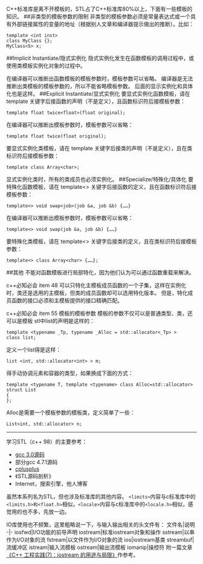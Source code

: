C++标准库是离不开模板的，STL占了C++标准库80%以上，下面有一些模板的知识。
##非类型的模板参数的限制
非类型的模板参数必须是常量表达式或一个具有外部链接属性的变量的地址（根据别人文章和编译器提示做出的推断）。比如：
```
template <int inst>
class MyClass {};
MyClass<5> x;
```
##Implicit Instantiate/隐式实例化
隐式实例化发生在函数模板的调用过程中，或使用类模板实例化对象的过程中。

在编译器可以推断出函数模板的模板参数时，模板参数可以省略。
编译器是无法推断出类模板的模板参数的，所以不能省略模板参数。
后面的显示实例化和具体化也是这样。
##Explicit Instantiate/显式实例化
要显式实例化函数模板，请在 template 关键字后接函数的声明（不是定义），且函数标识符后接模板参数：

	template float twice<float>(float original);
在编译器可以推断出模板参数时，模板参数可以省略：

	template float twice(float original);
要显式实例化类模板，请在 template 关键字后接类的声明（不是定义），且在类标识符后接模板参数：

	template class Array<char>;
显式实例化类时，所有的类成员也必须实例化。
##Specialize/特殊化/具体化
要特殊化函数模板，请在 template<> 关键字后接函数的定义，且在函数标识符后接模板参数：

	template<> void swap<job>(job &a, job &b) {……}
在编译器可以推断出模板参数时，模板参数可以省略：

	template<> void swap(job &a, job &b) {……}
要特殊化类模板，请在 template<> 关键字后接类的定义，且在类标识符后接模板参数：

	template<> class Array<char> {……};
##其他
不能对函数模板进行局部特化，因为他们认为可以通过函数重载来解决。

c++必知必会 item 48
可以只特化主模板成员函数的一个子集，这样在实例化时，类还是选用的主模板，但类的成员函数却可以选用特化版本。
但是，特化成员函数的接口必须和主模板提供的接口精确匹配。

c++必知必会 item 55 模板的模板参数
模板的参数不仅可以是普通类型、类，还可以是模板
stl中list的声明是这样的：

    template <typename _Tp, typename _Alloc = std::allocator<_Tp> >
    class list;
定义一个list得是这样：

    list <int, std::allocator<int> > m;
得手动协调元素和容器的类型，如果换成下面的方式：

    template <typename T, template <typename> class Alloc=std::allocator>
    struct List
    {
    };
Alloc是需要一个模板参数的模板类，定义简单了一些：

    List<int, std::allocator> n;

---

学习STL（c++ 98）的主要参考：
- [gcc 3.0源码](http://ftp.gnu.org/gnu/gcc/gcc-3.0/)
- 部分gcc 4.7.1源码
- [cplusplus](http://www.cplusplus.com/reference/)
- 《STL源码剖析》
- Internet，搜索引擎，他人博客

虽然本系列名为STL，但也涉及标准库的其他内容。
`<limits>`内容与c标准库中的`<limits.h>和<float.h>`相似，`<locale>`内容与c标准库中的`<locale.h>`相似，感觉用的也不多，先放一边。

IO库使用也不频繁，这里粗略说一下，与输入输出相关的头文件有：
文件名|说明
-|-
iosfwd|I/O功能的前导声明
iostream|标准iostream对象和操作
sstream|以串作为I/O对象的流
fstream|以文件作为I/O对象的流
ios|iostream基类
streambuf|流缓冲区
istream|输入流模板
ostream|输出流模板
iomanip|操控符
附一篇文章[《C++ 工程实践(7)：iostream 的用途与局限》](http://www.cppblog.com/Solstice/archive/2011/07/17/151224.html)作参考。
